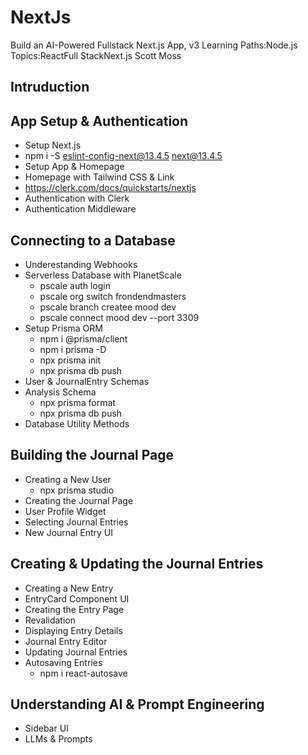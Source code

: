 # NextJs
Build an AI-Powered Fullstack Next.js App, v3
Learning Paths:Node.js Topics:ReactFull StackNext.js
Scott Moss
## Intruduction
## App Setup & Authentication
  - Setup Next.js
  - npm i -S eslint-config-next@13.4.5 next@13.4.5
  - Setup App & Homepage
  - Homepage with Tailwind CSS & Link
  - https://clerk.com/docs/quickstarts/nextjs
  - Authentication with Clerk
  - Authentication Middleware
## Connecting to a Database
  - Underestanding Webhooks
  - Serverless Database with PlanetScale
    - pscale auth login
    - pscale org switch frondendmasters
    - pscale branch createe mood dev
    - pscale connect mood dev --port 3309
  - Setup Prisma ORM
    - npm i @prisma/client
    - npm i prisma -D
    - npx prisma init
    - npx prisma db push
  - User & JournalEntry Schemas
  - Analysis Schema
    - npx prisma format
    - npx prisma db push
  - Database Utility Methods
## Building the Journal Page
  - Creating a New User
    - npx prisma studio
  - Creating the Journal Page
  - User Profile Widget
  - Selecting Journal Entries
  - New Journal Entry UI
## Creating & Updating the Journal Entries
  - Creating a New Entry
  - EntryCard Component UI
  - Creating the Entry Page
  - Revalidation
  - Displaying Entry Details
  - Journal Entry Editor
  - Updating Journal Entries
  - Autosaving Entries
    - npm i react-autosave
## Understanding AI & Prompt Engineering
  - Sidebar UI
  - LLMs & Prompts